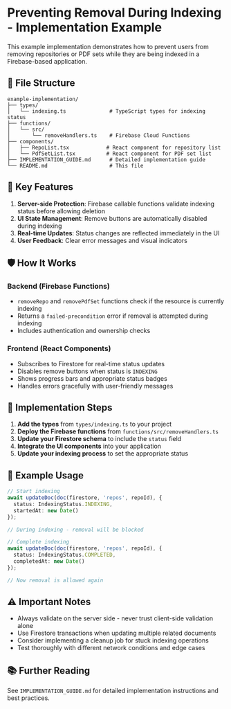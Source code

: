 # Preventing Removal During Indexing - Implementation Example

This example implementation demonstrates how to prevent users from removing repositories or PDF sets while they are being indexed in a Firebase-based application.

## 📁 File Structure

```
example-implementation/
├── types/
│   └── indexing.ts              # TypeScript types for indexing status
├── functions/
│   └── src/
│       └── removeHandlers.ts    # Firebase Cloud Functions
├── components/
│   ├── RepoList.tsx            # React component for repository list
│   └── PdfSetList.tsx          # React component for PDF set list
├── IMPLEMENTATION_GUIDE.md      # Detailed implementation guide
└── README.md                    # This file
```

## 🔑 Key Features

1. **Server-side Protection**: Firebase callable functions validate indexing status before allowing deletion
2. **UI State Management**: Remove buttons are automatically disabled during indexing
3. **Real-time Updates**: Status changes are reflected immediately in the UI
4. **User Feedback**: Clear error messages and visual indicators

## 🛡️ How It Works

### Backend (Firebase Functions)
- `removeRepo` and `removePdfSet` functions check if the resource is currently indexing
- Returns a `failed-precondition` error if removal is attempted during indexing
- Includes authentication and ownership checks

### Frontend (React Components)
- Subscribes to Firestore for real-time status updates
- Disables remove buttons when status is `INDEXING`
- Shows progress bars and appropriate status badges
- Handles errors gracefully with user-friendly messages

## 🚀 Implementation Steps

1. **Add the types** from `types/indexing.ts` to your project
2. **Deploy the Firebase functions** from `functions/src/removeHandlers.ts`
3. **Update your Firestore schema** to include the `status` field
4. **Integrate the UI components** into your application
5. **Update your indexing process** to set the appropriate status

## 📝 Example Usage

```typescript
// Start indexing
await updateDoc(doc(firestore, 'repos', repoId), {
  status: IndexingStatus.INDEXING,
  startedAt: new Date()
});

// During indexing - removal will be blocked

// Complete indexing
await updateDoc(doc(firestore, 'repos', repoId), {
  status: IndexingStatus.COMPLETED,
  completedAt: new Date()
});

// Now removal is allowed again
```

## ⚠️ Important Notes

- Always validate on the server side - never trust client-side validation alone
- Use Firestore transactions when updating multiple related documents
- Consider implementing a cleanup job for stuck indexing operations
- Test thoroughly with different network conditions and edge cases

## 📚 Further Reading

See `IMPLEMENTATION_GUIDE.md` for detailed implementation instructions and best practices.